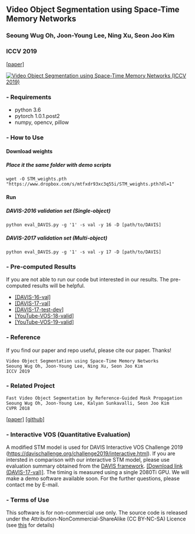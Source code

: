 ## Video Object Segmentation using Space-Time Memory Networks
### Seoung Wug Oh, Joon-Young Lee, Ning Xu, Seon Joo Kim
### ICCV 2019
[[paper]](http://openaccess.thecvf.com/content_ICCV_2019/html/Oh_Video_Object_Segmentation_Using_Space-Time_Memory_Networks_ICCV_2019_paper.html)

[![Video Object Segmentation using Space-Time Memory Networks (ICCV 2019)](https://img.youtube.com/vi/vVZiBEDmgIU/0.jpg)](https://www.youtube.com/watch?v=vVZiBEDmgIU "Video Object Segmentation using Space-Time Memory Networks (ICCV 2019)")



### - Requirements
- python 3.6
- pytorch 1.0.1.post2
- numpy, opencv, pillow

### - How to Use
#### Download weights
##### Place it the same folder with demo scripts
```
wget -O STM_weights.pth "https://www.dropbox.com/s/mtfxdr93xc3q55i/STM_weights.pth?dl=1"
```

#### Run
##### DAVIS-2016 validation set (Single-object)
``` 
python eval_DAVIS.py -g '1' -s val -y 16 -D [path/to/DAVIS]
```
##### DAVIS-2017 validation set (Multi-object)
``` 
python eval_DAVIS.py -g '1' -s val -y 17 -D [path/to/DAVIS]
```

### - Pre-computed Results
If you are not able to run our code but interested in our results. The pre-computed results will be helpful.
- [[DAVIS-16-val]](https://www.dropbox.com/sh/hnqp7ci2w6am1ah/AADSoZoqKAhGWqMgdlMq_hf0a?dl=1)
- [[DAVIS-17-val]](https://www.dropbox.com/sh/9ijjmm1gajkxx5b/AAA3a_55Z6eD54B3hPB7Zi3oa?dl=1)
- [[DAVIS-17-test-dev]](https://www.dropbox.com/sh/orztasfa4uaym2o/AADy3LgNByWUWxAQHk5j-3cfa?dl=1)
- [[YouTube-VOS-18-valid]](https://www.dropbox.com/s/5mxy0715sdtnprm/YoutubeVOS-valid.zip?dl=1)
- [[YouTube-VOS-19-valid]](https://www.dropbox.com/s/l1lvnylcoo288y5/YoutubeVOS19-valid.zip?dl=1)


### - Reference 
If you find our paper and repo useful, please cite our paper. Thanks!
``` 
Video Object Segmentation using Space-Time Memory Networks
Seoung Wug Oh, Joon-Young Lee, Ning Xu, Seon Joo Kim
ICCV 2019
```

### - Related Project
``` 
Fast Video Object Segmentation by Reference-Guided Mask Propagation
Seoung Wug Oh, Joon-Young Lee, Kalyan Sunkavalli, Seon Joo Kim
CVPR 2018
```
[[paper]](http://openaccess.thecvf.com/content_cvpr_2018/papers/Oh_Fast_Video_Object_CVPR_2018_paper.pdf)
[[github]](https://github.com/seoungwugoh/RGMP)


### - Interactive VOS (Quantitative Evaluation)
A modified STM model is used for DAVIS Interactive VOS Challenge 2019 (https://davischallenge.org/challenge2019/interactive.html). 
If you are intersted in comparison with our interactive STM model, please use evaluation summary obtained from the [DAVIS framework](https://interactive.davischallenge.org/). 
[[Download link (DAVIS-17-val)]](https://www.dropbox.com/s/owoms3rtalg52wn/STM_Interactive_summary_DAVIS17_val.json?dl=1).
The timing is measured using a single 2080Ti GPU. We will make a demo software available soon. 
For the further questions, please contact me by E-mail.


### - Terms of Use
This software is for non-commercial use only.
The source code is released under the Attribution-NonCommercial-ShareAlike (CC BY-NC-SA) Licence
(see [this](https://creativecommons.org/licenses/by-nc-sa/4.0/legalcode) for details)
